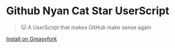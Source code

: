 # Github Nyan Cat Star UserScript

> 🐱 A UserScript that makes GitHub make sense again

[Install on Greasyfork](https://greasyfork.org/en/scripts/478472-github-nyan-cat-star)
